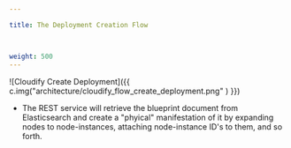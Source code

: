 ```yaml
---

title: The Deployment Creation Flow



weight: 500
---
```



![Cloudify Create Deployment]({{ c.img("architecture/cloudify_flow_create_deployment.png" ) }})

* The REST service will retrieve the blueprint document from Elasticsearch and create a "phyical" manifestation of it by expanding nodes to node-instances, attaching node-instance ID's to them, and so forth.